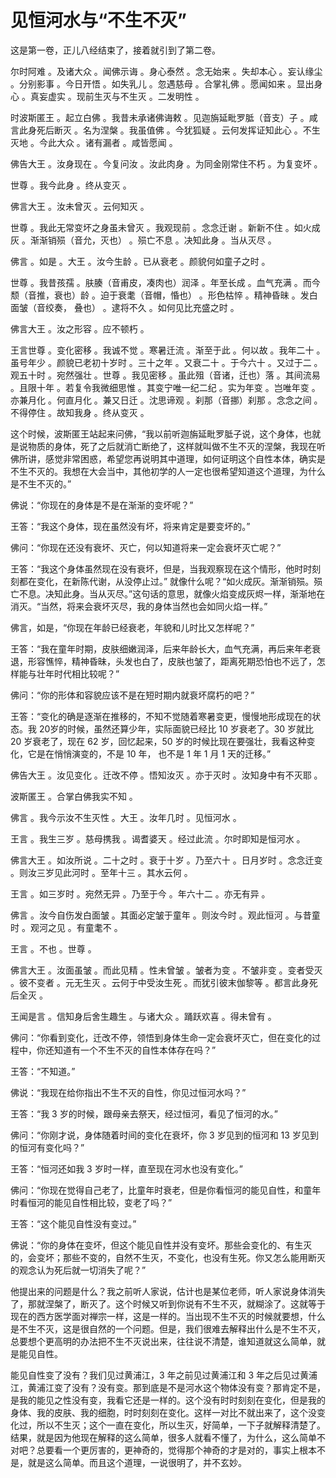 # 见恒河水与“不生不灭”

这是第一卷，正儿八经结束了，接着就引到了第二卷。

尔时阿难 。及诸大众 。闻佛示诲 。身心泰然 。念无始来 。失却本心 。妄认缘尘 。分别影事 。今日开悟 。如失乳儿 。忽遇慈母 。合掌礼佛 。愿闻如来 。显出身心 。真妄虚实 。现前生灭与不生灭 。二发明性 。

时波斯匿王 。起立白佛 。我昔未承诸佛诲敕 。见迦旃延毗罗胝（音支）子 。咸言此身死后断灭 。名为涅槃 。我虽值佛 。今犹狐疑 。云何发挥证知此心 。不生灭地 。今此大众 。诸有漏者 。咸皆愿闻 。

佛告大王 。汝身现在 。今复问汝 。汝此肉身 。为同金刚常住不朽 。为复变坏 。

世尊 。我今此身 。终从变灭 。

佛言大王 。汝未曾灭 。云何知灭 。

世尊 。我此无常变坏之身虽未曾灭 。我观现前 。念念迁谢 。新新不住 。如火成灰 。渐渐销殒（音允，灭也） 。殒亡不息 。决知此身 。当从灭尽 。

佛言 。如是 。大王 。汝今生龄 。已从衰老 。颜貌何如童子之时 。

世尊 。我昔孩孺 。肤腠（音甫皮，凑肉也）润泽 。年至长成 。血气充满 。而今颓（音推，衰也）龄 。迫于衰耄（音帽，惛也） 。形色枯悴 。精神昏昧 。发白面皱（音绞奏， 叠也） 。逮将不久 。如何见比充盛之时 。

佛言大王 。汝之形容 。应不顿朽 。

王言世尊 。变化密移 。我诚不觉 。寒暑迁流 。渐至于此 。何以故 。我年二十 。虽号年少 。颜貌已老初十岁时 。三十之年 。又衰二十 。于今六十 。又过于二 。观五十时 。宛然强壮 。世尊 。我见密移 。虽此殂（音诸，迁也）落 。其间流易 。且限十年 。若复令我微细思惟 。其变宁唯一纪二纪 。实为年变 。岂唯年变 。亦兼月化 。何直月化 。兼又日迁 。沈思谛观 。刹那（音挪）刹那 。念念之间 。不得停住 。故知我身 。终从变灭 。

这个时候，波斯匿王站起来问佛，“我以前听迦旃延毗罗胝子说，这个身体，也就是说物质的身体，死了之后就消亡断绝了，这样就叫做不生不灭的涅槃，我现在听佛所讲，感觉非常困惑，希望您再说明其中道理，如何证明这个自性本体，确实是不生不灭的。我想在大会当中，其他初学的人一定也很希望知道这个道理，为什么是不生不灭的。”

佛说：“你现在的身体是不是在渐渐的变坏呢？”

王答：“我这个身体，现在虽然没有坏，将来肯定是要变坏的。”

佛问：“你现在还没有衰坏、灭亡，何以知道将来一定会衰坏灭亡呢？”

王答：“我这个身体虽然现在没有衰坏，但是，当我观察现在这个情形，他时时刻刻都在变化，在新陈代谢，从没停止过。” 就像什么呢？“如火成灰。渐渐销殒。殒亡不息。决知此身。当从灭尽。”这句话的意思，就像火焰变成灰烬一样，渐渐地在消灭。“当然，将来会衰坏灭尽，我的身体当然也会如同火焰一样。”

佛言，如是，“你现在年龄已经衰老，年貌和儿时比又怎样呢？”

王答：“我在童年时期，皮肤细嫩润泽，后来年龄长大，血气充满，再后来年老衰退，形容憔悴，精神昏昧，头发也白了，皮肤也皱了，距离死期恐怕也不远了，怎样能与壮年时代相比较呢？”

佛问：“你的形体和容貌应该不是在短时期内就衰坏腐朽的吧？”

王答：“变化的确是逐渐在推移的，不知不觉随着寒暑变更，慢慢地形成现在的状态。我 20岁的时候，虽然还算少年，实际面貌已经比 10 岁衰老了。30 岁就比 20 岁衰老了，现在 62 岁，回忆起来，50 岁的时候比现在要强壮，我看这种变化，它是在悄悄演变的，不是 10 年， 也不是 1 年 1 月 1 天的迁移。”

佛告大王 。汝见变化 。迁改不停 。悟知汝灭 。亦于灭时 。汝知身中有不灭耶 。

波斯匿王 。合掌白佛我实不知 。

佛言 。我今示汝不生灭性 。大王 。汝年几时 。见恒河水 。

王言 。我生三岁 。慈母携我 。谒耆婆天 。经过此流 。尔时即知是恒河水 。

佛言大王 。如汝所说 。二十之时 。衰于十岁 。乃至六十 。日月岁时 。念念迁变 。则汝三岁见此河时 。至年十三 。其水云何 。

王言 。如三岁时 。宛然无异 。乃至于今 。年六十二 。亦无有异 。

佛言 。汝今自伤发白面皱 。其面必定皱于童年 。则汝今时 。观此恒河 。与昔童时 。观河之见 。有童耄不 。

王言 。不也 。世尊 。

佛言大王 。汝面虽皱 。而此见精 。性未曾皱 。皱者为变 。不皱非变 。变者受灭 。彼不变者 。元无生灭 。云何于中受汝生死 。而犹引彼末伽黎等 。都言此身死后全灭 。

王闻是言 。信知身后舍生趣生 。与诸大众 。踊跃欢喜 。得未曾有 。

佛问：“你看到变化，迁改不停，领悟到身体生命一定会衰坏灭亡，但在变化的过程中，你还知道有一个不生不灭的自性本体存在吗？”

王答：“不知道。”

佛说：“我现在给你指出不生不灭的自性，你见过恒河水吗？”

王答：“我 3 岁的时候，跟母亲去祭天，经过恒河，看见了恒河的水。”

佛问：“你刚才说，身体随着时间的变化在衰坏，你 3 岁见到的恒河和 13 岁见到的恒河有变化吗？”

王答：“恒河还如我 3 岁时一样，直至现在河水也没有变化。”

佛问：“你现在觉得自己老了，比童年时衰老，但是你看恒河的能见自性，和童年时看恒河的能见自性相比较，变老了吗？”

王答：“这个能见自性没有变过。”

佛说：“你的身体在变坏，但这个能见自性并没有变坏。那些会变化的、有生灭的，会变坏；那些不变的，自然不生灭，不变化，也没有生死。你又怎么能用断灭的观念认为死后就一切消失了呢？”

他提出来的问题是什么？我之前听人家说，估计也是某位老师，听人家说身体消失了，那就涅槃了，断灭了。这个时候又听到你说有不生不灭，就糊涂了。这就等于现在的西方医学面对禅宗一样，这是一样的。当出现不生不灭的时候就要想，什么是不生不灭，这是很自然的一个问题。但是，我们很难去解释出什么是不生不灭，总要想个更高明的办法把不生不灭说出来，往往说不清楚，谁知道就这么简单，就是能见自性。

能见自性变了没有？我们见过黄浦江，3 年之前见过黄浦江和 3 年之后见过黄浦江，黄浦江变了没有？没有变。那到底是不是河水这个物体没有变？那肯定不是，是我的能见之性没有变，我看它还是一样的。这个没有时时刻刻在变化，但是我的身体、我的皮肤、我的细胞，时时刻刻在变化。这样一对比不就出来了，这个没变化过，所以不生灭；这个一直在变化，所以生灭，好简单，一下子就解释清楚了。结果，就是因为他现在解释的这么简单，很多人就看不懂了，为什么，这么简单不对吧？总要看一个更厉害的，更神奇的，觉得那个神奇的才是对的，事实上根本不是，就是这么简单。而且这个道理，一说很明了，并不玄妙。

